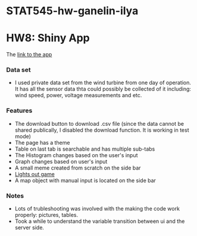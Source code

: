 # STAT545-hw-ganelin-ilya
# HW8: Shiny App

The [link to the app](https://igan.shinyapps.io/wind_data/)

### Data set
- I used private data set from the wind turbine from one day of operation. It has all the sensor data thta could possibly be collected of it including: wind speed, power, voltage measurements and etc.


### Features
- The download button to download .csv file (since the data cannot be shared publically, I disabled the download function. It is working in test mode)
- The page has a theme
- Table on last tab is searchable and has multiple sub-tabs
- The Histogram changes based on the user's input
- Graph changes based on user's input
- A small meme created from scratch on the side bar
- [Lights out game](https://github.com/daattali/lightsout)
- A map object with manual input is located on the side bar


### Notes
- Lots of trubleshooting was involved with the making the code work properly: pictures, tables.
- Took a while to understand the variable transition between ui and the server side.
